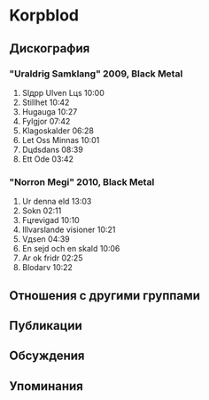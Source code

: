 # Korpblod



## Дискография

### "Uraldrig Samklang" 2009, Black Metal

1. Slдpp Ulven Lцs 10:00 
2. Stillhet 10:42
3. Hugauga 10:27 
4. Fylgjor 07:42
5. Klagoskalder 06:28
6. Lеt Oss Minnas 10:01
7. Dцdsdans 08:39
8. Ett Ode 03:42 

### "Norron Megi" 2010, Black Metal

1. Ur denna eld 13:03  
2. Sokn 02:11  
3. Fцrevigad 10:10  
4. Illvarslande visioner 10:21  
5. Vдsen 04:39  
6. En sejd och en skald 10:06  
7. Аr ok fridr 02:25  
8. Blodarv 10:22 


## Отношения с другими группами


## Публикации


## Обсуждения


## Упоминания

